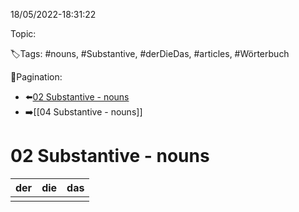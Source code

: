 18/05/2022-18:31:22

Topic:

🏷️Tags: #nouns, #Substantive, #derDieDas, #articles, #Wörterbuch

🧭Pagination:
- ⬅️[02 Substantive - nouns](../../02%20Angaben%20zur%20Person,%20Berufe%20-%20Personal%20details,%20professions/Wörterbuch%20-%20Dict/02%20Substantive%20-%20nouns.md)
- ➡️[[04 Substantive - nouns]]

# 02 Substantive - nouns

| der                     | die            | das                   |
|-------------------------|----------------|-----------------------|
|                         |                |                       |